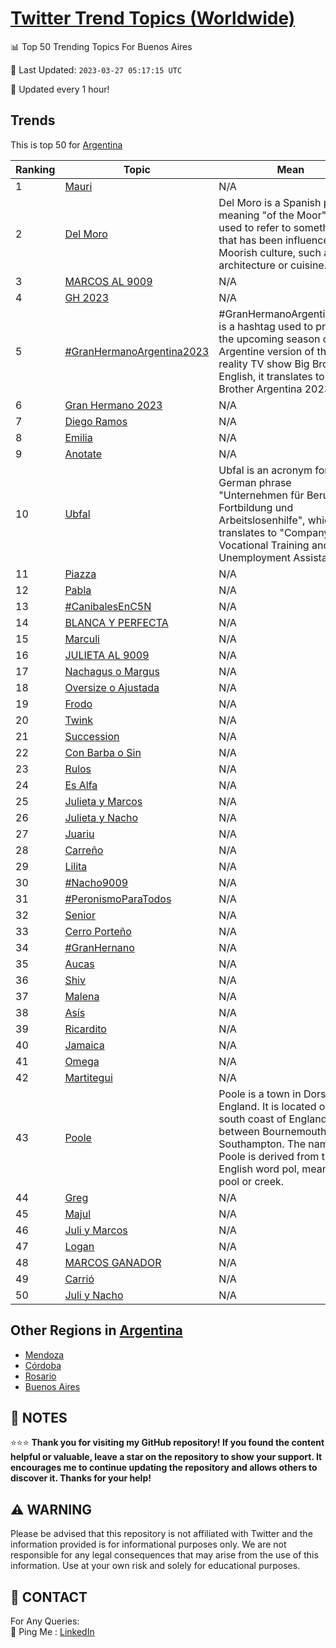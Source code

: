 [Twitter Trend Topics (Worldwide)](https://github.com/ErcinDedeoglu/Twitter-Trend-Topics)
==========


📊 Top 50 Trending Topics For Buenos Aires

📆 Last Updated: `2023-03-27 05:17:15 UTC`

🔧 Updated every 1 hour!


## Trends

This is top 50 for [Argentina](</Argentina>)

| Ranking | Topic | Mean |
| ------- | ------------ | ------------ |
| 1 | [Mauri](http://twitter.com/search?q=Mauri) | N/A |
| 2 | [Del Moro](http://twitter.com/search?q=Del+Moro) | Del Moro is a Spanish phrase meaning "of the Moor". It is used to refer to something that has been influenced by Moorish culture, such as architecture or cuisine. |
| 3 | [MARCOS AL 9009](http://twitter.com/search?q=MARCOS+AL+9009) | N/A |
| 4 | [GH 2023](http://twitter.com/search?q=GH+2023) | N/A |
| 5 | [#GranHermanoArgentina2023](http://twitter.com/search?q=%23GranHermanoArgentina2023) | #GranHermanoArgentina2023 is a hashtag used to promote the upcoming season of the Argentine version of the reality TV show Big Brother. In English, it translates to "Big Brother Argentina 2023". |
| 6 | [Gran Hermano 2023](http://twitter.com/search?q=Gran+Hermano+2023) | N/A |
| 7 | [Diego Ramos](http://twitter.com/search?q=Diego+Ramos) | N/A |
| 8 | [Emilia](http://twitter.com/search?q=Emilia) | N/A |
| 9 | [Anotate](http://twitter.com/search?q=Anotate) | N/A |
| 10 | [Ubfal](http://twitter.com/search?q=Ubfal) | Ubfal is an acronym for the German phrase "Unternehmen für Berufliche Fortbildung und Arbeitslosenhilfe", which translates to "Company for Vocational Training and Unemployment Assistance". |
| 11 | [Piazza](http://twitter.com/search?q=Piazza) | N/A |
| 12 | [Pabla](http://twitter.com/search?q=Pabla) | N/A |
| 13 | [#CanibalesEnC5N](http://twitter.com/search?q=%23CanibalesEnC5N) | N/A |
| 14 | [BLANCA Y PERFECTA](http://twitter.com/search?q=BLANCA+Y+PERFECTA) | N/A |
| 15 | [Marculi](http://twitter.com/search?q=Marculi) | N/A |
| 16 | [JULIETA AL 9009](http://twitter.com/search?q=JULIETA+AL+9009) | N/A |
| 17 | [Nachagus o Margus](http://twitter.com/search?q=Nachagus+o+Margus) | N/A |
| 18 | [Oversize o Ajustada](http://twitter.com/search?q=Oversize+o+Ajustada) | N/A |
| 19 | [Frodo](http://twitter.com/search?q=Frodo) | N/A |
| 20 | [Twink](http://twitter.com/search?q=Twink) | N/A |
| 21 | [Succession](http://twitter.com/search?q=Succession) | N/A |
| 22 | [Con Barba o Sin](http://twitter.com/search?q=Con+Barba+o+Sin) | N/A |
| 23 | [Rulos](http://twitter.com/search?q=Rulos) | N/A |
| 24 | [Es Alfa](http://twitter.com/search?q=Es+Alfa) | N/A |
| 25 | [Julieta y Marcos](http://twitter.com/search?q=Julieta+y+Marcos) | N/A |
| 26 | [Julieta y Nacho](http://twitter.com/search?q=Julieta+y+Nacho) | N/A |
| 27 | [Juariu](http://twitter.com/search?q=Juariu) | N/A |
| 28 | [Carreño](http://twitter.com/search?q=Carre%c3%b1o) | N/A |
| 29 | [Lilita](http://twitter.com/search?q=Lilita) | N/A |
| 30 | [#Nacho9009](http://twitter.com/search?q=%23Nacho9009) | N/A |
| 31 | [#PeronismoParaTodos](http://twitter.com/search?q=%23PeronismoParaTodos) | N/A |
| 32 | [Senior](http://twitter.com/search?q=Senior) | N/A |
| 33 | [Cerro Porteño](http://twitter.com/search?q=Cerro+Porte%c3%b1o) | N/A |
| 34 | [#GranHernano](http://twitter.com/search?q=%23GranHernano) | N/A |
| 35 | [Aucas](http://twitter.com/search?q=Aucas) | N/A |
| 36 | [Shiv](http://twitter.com/search?q=Shiv) | N/A |
| 37 | [Malena](http://twitter.com/search?q=Malena) | N/A |
| 38 | [Asís](http://twitter.com/search?q=As%c3%ads) | N/A |
| 39 | [Ricardito](http://twitter.com/search?q=Ricardito) | N/A |
| 40 | [Jamaica](http://twitter.com/search?q=Jamaica) | N/A |
| 41 | [Omega](http://twitter.com/search?q=Omega) | N/A |
| 42 | [Martitegui](http://twitter.com/search?q=Martitegui) | N/A |
| 43 | [Poole](http://twitter.com/search?q=Poole) | Poole is a town in Dorset, England. It is located on the south coast of England, between Bournemouth and Southampton. The name Poole is derived from the Old English word pol, meaning a pool or creek. |
| 44 | [Greg](http://twitter.com/search?q=Greg) | N/A |
| 45 | [Majul](http://twitter.com/search?q=Majul) | N/A |
| 46 | [Juli y Marcos](http://twitter.com/search?q=Juli+y+Marcos) | N/A |
| 47 | [Logan](http://twitter.com/search?q=Logan) | N/A |
| 48 | [MARCOS GANADOR](http://twitter.com/search?q=MARCOS+GANADOR) | N/A |
| 49 | [Carrió](http://twitter.com/search?q=Carri%c3%b3) | N/A |
| 50 | [Juli y Nacho](http://twitter.com/search?q=Juli+y+Nacho) | N/A |



## Other Regions in [Argentina](</Argentina>)

* [Mendoza](</Argentina/Mendoza.md>)
* [Córdoba](</Argentina/Córdoba.md>)
* [Rosario](</Argentina/Rosario.md>)
* [Buenos Aires](</Argentina/Buenos Aires.md>)



## 📝 NOTES

⭐⭐⭐ **Thank you for visiting my GitHub repository! If you found the content helpful or valuable, leave a star on the repository to show your support. It encourages me to continue updating the repository and allows others to discover it. Thanks for your help!**


## ⚠️ WARNING

Please be advised that this repository is not affiliated with Twitter and the information provided is for informational purposes only. We are not responsible for any legal consequences that may arise from the use of this information. Use at your own risk and solely for educational purposes.


## 📨 CONTACT

 For Any Queries:  
            🏓 Ping Me : [LinkedIn](https://www.linkedin.com/in/ercindedeoglu/)
